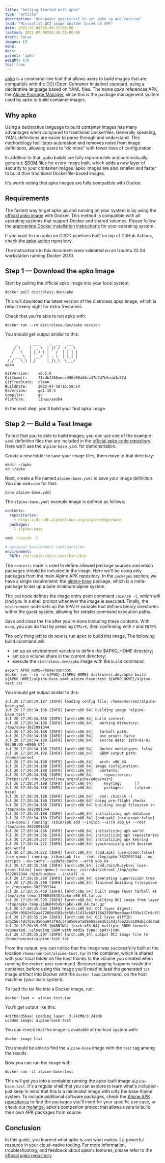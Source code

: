 ```yaml
---
title: "Getting Started with apko"
type: "article"
description: "One-pager quickstart to get apko up and running"
lead: "Minimalist OCI image builder based on APK"
date: 2021-07-06T08:49:31+00:00
lastmod: 2021-07-06T08:49:31+00:00
draft: false
images: []
menu:
docs:
parent: "apko"
weight: 630
toc: true
---
```


[apko](http://github.com/chainguard-dev/apko) is a command-line tool that allows users to build images that are compatible with the [OCI](https://opencontainers.org/) (Open Container Initiative) standard, using a declarative language based on YAML files. The name _apko_ references APK, the [Alpine Package Manager](https://wiki.alpinelinux.org/wiki/Package_management), since this is the package management system used by apko to build container images.

## Why apko
Using a declarative language to build container images has many advantages when compared to traditional Dockerfiles. Generally speaking, YAML definitions are easier to parse through and understand. This methodology facilitates automation and removes noise from image definitions, allowing users to "do more" with fewer lines of configuration.

In addition to that, apko builds are fully reproducible and automatically generate [SBOM](https://www.cisa.gov/sbom) files for every image built, which adds a new layer of security to your container images. apko images are also smaller and faster to build than traditional Dockerfile-based images.

It's worth noting that apko images are fully compatible with Docker.

## Requirements

The fastest way to get apko up and running on your system is by using the [official apko image](https://github.com/distroless/apko) with Docker. This method is compatible with all operating systems that support Docker and shared volumes. Please follow the [appropriate Docker installation instructions](https://docs.docker.com/get-docker/) for your operating system.

If you want to run apko on CI/CD pipelines built on top of GitHub Actions, check the [apko action]() repository.

The instructions in this document were validated on an Ubuntu 22.04 workstation running Docker 20.10.

## Step 1 — Download the apko Image

Start by pulling the official apko image into your local system:

```shell
docker pull distroless.dev/apko
```

This will download the latest version of the distroless apko image, which is rebuilt every night for extra freshness.

Check that you're able to run apko with:

```shell
docker run --rm distroless.dev/apko version
```

You should get output similar to this:

```
     _      ____    _  __   ___
    / \    |  _ \  | |/ /  / _ \
   / _ \   | |_) | | ' /  | | | |
  / ___ \  |  __/  | . \  | |_| |
 /_/   \_\ |_|     |_|\_\  \___/
apko

GitVersion:    v0.5.0
GitCommit:     71cdb2460aece396d00dd4ea47d7d7b5eab3a37d
GitTreeState:  clean
BuildDate:     2022-07-18T16:59:54
GoVersion:     go1.18.3
Compiler:      gc
Platform:      linux/amd64
```

In the next step, you'll build your first apko image.


## Step 2 — Build a Test Image

To test that you're able to build images, you can use one of the example `yaml` definition files that are included in the [official apko code repository](https://github.com/chainguard-dev/apko/tree/main/examples). Here we'll use the `alpine-base.yaml` for demonstration.

Create a new folder to save your image files, them move to that directory:

```shell
mkdir ~/apko
cd ~/apko
```

Next, create a file named `alpine-base.yaml` to save your image definition. You can use `nano` for that:

```shell
nano alpine-base.yaml
```

The `alpine-base.yaml` example image is defined as follows:

```yaml
contents:
  repositories:
    - https://dl-cdn.alpinelinux.org/alpine/edge/main
  packages:
    - alpine-base

cmd: /bin/sh -l

# optional environment configuration
environment:
  PATH: /usr/sbin:/sbin:/usr/bin:/bin

```

The `contents` node is used to define allowed package sources and which packages should be included in the image. Here we'll be using only packages from the main Alpine APK repository. In the `packages` section, we have a single requirement: the [alpine-base](https://pkgs.alpinelinux.org/package/edge/main/x86/alpine-base) package, which is a meta-package to set up a bare minimum alpine system.

The `cmd` node defines the image entry point command `/bin/sh -l`, which will land you in a shell prompt whenever the image is executed. Finally, the `environment` node sets up the $PATH variable that defines binary directories within the guest system, allowing for simpler command execution paths.

Save and close the file after you're done including these contents. With `nano`, you can do that by pressing `CTRL+X`, then confirming with `Y` and `ENTER`.

The only thing left to do now is run apko to build this image. The following build command will:

- set up an environment variable to define the $APKO_HOME directory;
- set up a volume share in the current directory;
- execute the `distroless.dev/apko` image with the `build` command.

```shell
export APKO_HOME=/home/nonroot
docker run --rm -v ${PWD}:${APKO_HOME} distroless.dev/apko build ${APKO_HOME}/alpine-base.yaml alpine-base:test ${APKO_HOME}/alpine-test.tar
```

You should get output similar to this:

```
Jul 20 17:20:34.187 [INFO] loading config file: /home/nonroot/alpine-base.yaml
Jul 20 17:20:34.188 [INFO] [arch:x86_64] building image 'alpine-base:test'
Jul 20 17:20:34.188 [INFO] [arch:x86_64] build context:
Jul 20 17:20:34.188 [INFO] [arch:x86_64]   working directory: /tmp/apko-3822091344
Jul 20 17:20:34.188 [INFO] [arch:x86_64]   tarball path:
Jul 20 17:20:34.188 [INFO] [arch:x86_64]   use proot: false
Jul 20 17:20:34.188 [INFO] [arch:x86_64]   source date: 1970-01-01 00:00:00 +0000 UTC
Jul 20 17:20:34.188 [INFO] [arch:x86_64]   Docker mediatypes: false
Jul 20 17:20:34.188 [INFO] [arch:x86_64]   SBOM output path: /home/nonroot
Jul 20 17:20:34.188 [INFO] [arch:x86_64]   arch: x86_64
Jul 20 17:20:34.188 [INFO] [arch:x86_64] image configuration:
Jul 20 17:20:34.188 [INFO] [arch:x86_64]   contents:
Jul 20 17:20:34.188 [INFO] [arch:x86_64]     repositories: [https://dl-cdn.alpinelinux.org/alpine/edge/main]
Jul 20 17:20:34.188 [INFO] [arch:x86_64]     keyring:      []
Jul 20 17:20:34.188 [INFO] [arch:x86_64]     packages:     [alpine-base]
Jul 20 17:20:34.188 [INFO] [arch:x86_64]   cmd: /bin/sh -l
Jul 20 17:20:34.188 [INFO] [arch:x86_64] doing pre-flight checks
Jul 20 17:20:34.188 [INFO] [arch:x86_64] building image fileystem in /tmp/apko-3822091344
Jul 20 17:20:34.188 [INFO] [arch:x86_64] initializing apk database
Jul 20 17:20:34.189 [INFO] [arch:x86_64] [cmd:apk] [use-proot:false] [use-qemu:] running: /sbin/apk add --initdb --arch x86_64 --root /tmp/apko-3822091344
Jul 20 17:20:34.266 [INFO] [arch:x86_64] initializing apk world
Jul 20 17:20:34.266 [INFO] [arch:x86_64] initializing apk repositories
Jul 20 17:20:34.267 [INFO] [arch:x86_64] initializing apk keyring
Jul 20 17:20:34.272 [INFO] [arch:x86_64] synchronizing with desired apk world
Jul 20 17:20:34.272 [INFO] [arch:x86_64] [cmd:apk] [use-proot:false] [use-qemu:] running: /sbin/apk fix --root /tmp/apko-3822091344 --no-scripts --no-cache --update-cache --arch x86_64
Jul 20 17:20:35.368 [INFO] [arch:x86_64] [cmd:/bin/busybox] [use-proot:false] [use-qemu:] running: /usr/sbin/chroot /tmp/apko-3822091344 /bin/busybox --install -s
Jul 20 17:20:35.389 [INFO] [arch:x86_64] generating supervision tree
Jul 20 17:20:35.389 [INFO] [arch:x86_64] finished building filesystem in /tmp/apko-3822091344
Jul 20 17:20:35.460 [INFO] [arch:x86_64] built image layer tarball as /tmp/apko-temp-2106040545/apko-x86_64.tar.gz
Jul 20 17:20:35.529 [INFO] [arch:x86_64] building OCI image from layer '/tmp/apko-temp-2106040545/apko-x86_64.tar.gz'
Jul 20 17:20:35.594 [INFO] [arch:x86_64] OCI layer digest: sha256:0502d32aa47200dd383c0c58c11431e66217642390fbee0aaef535e137c9c5f3
Jul 20 17:20:35.594 [INFO] [arch:x86_64] OCI layer diffID: sha256:4d1fb8cd56aa943f93c34a8506a7a090b5a8e3b1c4d1feb22ba189ab2c3d7bd1
Jul 20 17:20:35.595 [WARNING] [arch:x86_64] multiple SBOM formats requested, uploading SBOM with media type: spdx+json
Jul 20 17:20:35.597 [INFO] [arch:x86_64] output OCI image file to /home/nonroot/alpine-test.tar
```

From the output, you can notice that the image was successfully built at the location `/home/nonroot/alpine-test.tar` in the container, which is shared with your local folder on the host thanks to the volume you created when running the `docker exec` command. Because tagging happens inside the container, before using this image you'll need to load the generated `tar` image artifact into Docker with the `docker load` command, on the host machine (your main system).

To load the tar file into a Docker image, run:

```shell
docker load <  alpine-test.tar
```
You'll get output like this:
```
4d1fb8cd56aa: Loading layer  3.242MB/3.242MB
Loaded image: alpine-base:test
```

You can check that the image is available at the host system with:

```shell
docker image list
```

You should be able to find the `alpine-base` image with the `test` tag among the results.

Now you can run the image with:

```shell
docker run -it alpine-base:test
```

This will get you into a container running the apko-built image `alpine-base:test`. It's a regular shell that you can explore to learn what's included - just keep in mind that this is a minimalist image with only the base Alpine system. To include additional software packages, check the [Alpine APK repositories](https://pkgs.alpinelinux.org/packages) to find the packages you'll need for your specific use case, or check out [melange](), apko's companion project that allows users to build their own APK packages from source.

## Conclusion

In this guide, you learned what apko is and what makes it a powerful resource in your cloud-native tooling. For more information, troubleshooting, and feedback about apko's features, please refer to the [official apko repository](https://github.com/chainguard-dev/apko/).

